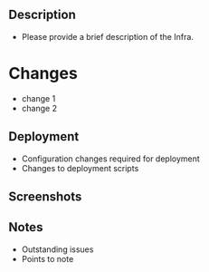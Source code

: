 ## Description
- Please provide a brief description of the Infra.

# Changes
- change 1
- change 2

## Deployment
- Configuration changes required for deployment
- Changes to deployment scripts

## Screenshots

## Notes
- Outstanding issues
- Points to note

